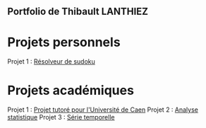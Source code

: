 ## Portfolio de Thibault LANTHIEZ

# Projets personnels

Projet 1 : [Résolveur de sudoku](https://github.com/ThibaultLanthiez/Resolveur-de-sudoku)

# Projets académiques

Projet 1 : [Projet tutoré pour l'Université de Caen](https://github.com/ThibaultLanthiez/Resolveur-de-sudoku)
Projet 2 : [Analyse statistique](https://github.com/ThibaultLanthiez/Resolveur-de-sudoku)
Projet 3 : [Série temporelle](https://github.com/ThibaultLanthiez/Resolveur-de-sudoku)



